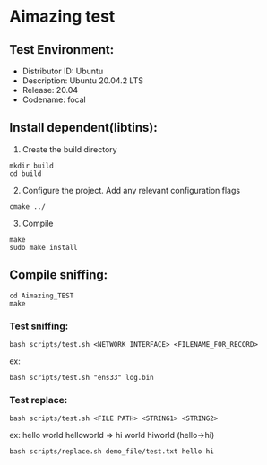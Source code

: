 # Aimazing test

## Test Environment:
 - Distributor ID:	Ubuntu
 - Description:	Ubuntu 20.04.2 LTS
 - Release:	20.04
 - Codename:	focal

## Install dependent(libtins):

1. Create the build directory
```bash=
mkdir build
cd build
```

2. Configure the project. Add any relevant configuration flags
```bash=
cmake ../
```

3. Compile
```bash=
make
sudo make install
```

## Compile sniffing:
```bash=
cd Aimazing_TEST
make
```

### Test sniffing:
```bash=
bash scripts/test.sh <NETWORK INTERFACE> <FILENAME_FOR_RECORD>
```
ex:
```bash=
bash scripts/test.sh "ens33" log.bin
```

### Test replace:
```bash=
bash scripts/test.sh <FILE PATH> <STRING1> <STRING2>
```

ex: hello world helloworld => hi world hiworld (hello->hi)
```bash=
bash scripts/replace.sh demo_file/test.txt hello hi
```
